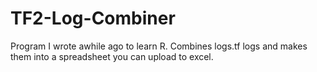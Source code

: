# TF2-Log-Combiner
Program I wrote awhile ago to learn R. Combines logs.tf logs and makes them into a spreadsheet you can upload to excel.
